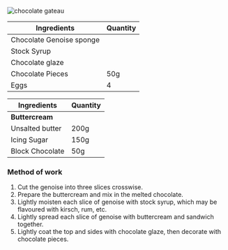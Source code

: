 ![chocolate gateau](resource:assets/images/spongeBiscuitsCakes/chocolate_gateau.png)

|Ingredients|Quantity|
|-----------|--------|
|Chocolate Genoise sponge||
|Stock Syrup||
|Chocolate glaze||
|Chocolate Pieces|50g|
|Eggs|4|

|Ingredients|Quantity|
|-----------|--------|
|**Buttercream**||
|Unsalted butter|200g|
|Icing Sugar|150g|
|Block Chocolate|50g|


### **Method of work**
1. Cut the genoise into three slices crosswise.
2. Prepare the buttercream and mix in the melted chocolate.
3. Lightly moisten each slice of genoise with stock syrup, which may be flavoured with kirsch, rum, etc.
4. Lightly spread each slice of genoise with buttercream and sandwich together.
5. Lightly coat the top and sides with chocolate glaze, then decorate with chocolate pieces.
